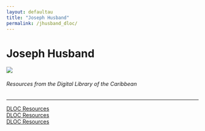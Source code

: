 ```yaml
---
layout: defaultau
title: "Joseph Husband"
permalink: /jhusband_dloc/
---
```

<!-- partial:index.partial.html -->
<div class="content">
    <h1>Joseph Husband</h1>
    <div class="quote">
        <div><img src="https://t4.ftcdn.net/jpg/03/40/12/49/360_F_340124934_bz3pQTLrdFpH92ekknuaTHy8JuXgG7fi.jpg" class="logo"></div>
    </div>
    <body>
    <h6>Resources from the Digital Library of the Caribbean</h6><hr> 
        <a href="https://www.dloc.com/AA00030371/00001/images" target="_blank">DLOC Resources</a><br>
        <a href="https://www.dloc.com/AA00053606/00021/images" target="_blank">DLOC Resources</a><br>
        <a href="https://www.dloc.com/AA00053606/00859/images" target="_blank">DLOC Resources</a><br>
    </body> 
          </div>
  <!-- partial -->
<script src='https://cdnjs.cloudflare.com/ajax/libs/jquery/3.1.1/jquery.min.js'></script><script  src="{{ site.baseurl }}/assets/js/authorscript.js"></script>